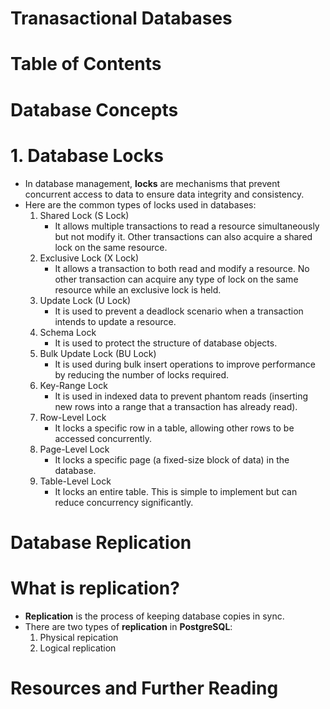 # Tranasactional Databases

# Table of Contents

# Database Concepts

# 1. Database Locks

- In database management, **locks** are mechanisms that prevent concurrent access to data to ensure data integrity and consistency.
- Here are the common types of locks used in databases:
  1. Shared Lock (S Lock)
     - It allows multiple transactions to read a resource simultaneously but not modify it. Other transactions can also acquire a shared lock on the same resource.
  2. Exclusive Lock (X Lock)
     - It allows a transaction to both read and modify a resource. No other transaction can acquire any type of lock on the same resource while an exclusive lock is held.
  3. Update Lock (U Lock)
     - It is used to prevent a deadlock scenario when a transaction intends to update a resource.
  4. Schema Lock
     - It is used to protect the structure of database objects.
  5. Bulk Update Lock (BU Lock)
     - It is used during bulk insert operations to improve performance by reducing the number of locks required.
  6. Key-Range Lock
     - It is used in indexed data to prevent phantom reads (inserting new rows into a range that a transaction has already read).
  7. Row-Level Lock
     - It locks a specific row in a table, allowing other rows to be accessed concurrently.
  8. Page-Level Lock
     - It locks a specific page (a fixed-size block of data) in the database.
  9. Table-Level Lock
     - It locks an entire table. This is simple to implement but can reduce concurrency significantly.

# Database Replication

# What is replication?

- **Replication** is the process of keeping database copies in sync.
- There are two types of **replication** in **PostgreSQL**:
  1. Physical repication
  2. Logical replication

# Resources and Further Reading
